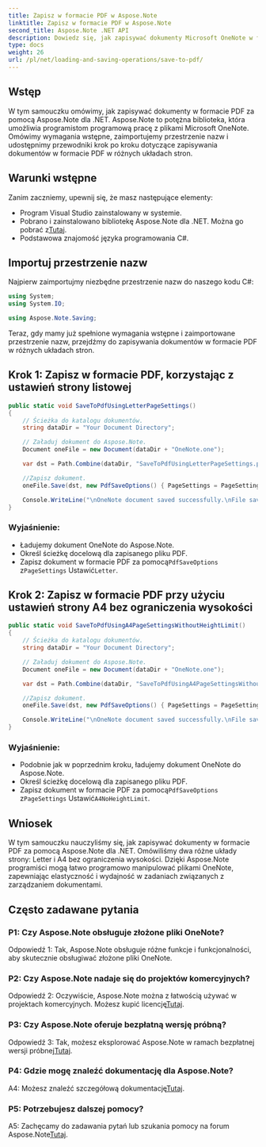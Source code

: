 ```yaml
---
title: Zapisz w formacie PDF w Aspose.Note
linktitle: Zapisz w formacie PDF w Aspose.Note
second_title: Aspose.Note .NET API
description: Dowiedz się, jak zapisywać dokumenty Microsoft OneNote w formacie PDF przy użyciu Aspose.Note dla .NET. Samouczek krok po kroku z przykładami kodu dla układów stron Letter i A4.
type: docs
weight: 26
url: /pl/net/loading-and-saving-operations/save-to-pdf/
---
```

## Wstęp

W tym samouczku omówimy, jak zapisywać dokumenty w formacie PDF za pomocą Aspose.Note dla .NET. Aspose.Note to potężna biblioteka, która umożliwia programistom programową pracę z plikami Microsoft OneNote. Omówimy wymagania wstępne, zaimportujemy przestrzenie nazw i udostępnimy przewodniki krok po kroku dotyczące zapisywania dokumentów w formacie PDF w różnych układach stron.

## Warunki wstępne

Zanim zaczniemy, upewnij się, że masz następujące elementy:

- Program Visual Studio zainstalowany w systemie.
-  Pobrano i zainstalowano bibliotekę Aspose.Note dla .NET. Można go pobrać z[Tutaj](https://releases.aspose.com/note/net/).
- Podstawowa znajomość języka programowania C#.

## Importuj przestrzenie nazw

Najpierw zaimportujmy niezbędne przestrzenie nazw do naszego kodu C#:

```csharp
using System;
using System.IO;

using Aspose.Note.Saving;
```

Teraz, gdy mamy już spełnione wymagania wstępne i zaimportowane przestrzenie nazw, przejdźmy do zapisywania dokumentów w formacie PDF w różnych układach stron.

## Krok 1: Zapisz w formacie PDF, korzystając z ustawień strony listowej


```csharp
public static void SaveToPdfUsingLetterPageSettings()
{
    // Ścieżka do katalogu dokumentów.
    string dataDir = "Your Document Directory";

    // Załaduj dokument do Aspose.Note.
    Document oneFile = new Document(dataDir + "OneNote.one");

    var dst = Path.Combine(dataDir, "SaveToPdfUsingLetterPageSettings.pdf");

    //Zapisz dokument.
    oneFile.Save(dst, new PdfSaveOptions() { PageSettings = PageSettings.Letter });

    Console.WriteLine("\nOneNote document saved successfully.\nFile saved at " + dst);
}
```

### Wyjaśnienie:

- Ładujemy dokument OneNote do Aspose.Note.
- Określ ścieżkę docelową dla zapisanego pliku PDF.
-  Zapisz dokument w formacie PDF za pomocą`PdfSaveOptions` z`PageSettings` Ustawić`Letter`.

## Krok 2: Zapisz w formacie PDF przy użyciu ustawień strony A4 bez ograniczenia wysokości

```csharp
public static void SaveToPdfUsingA4PageSettingsWithoutHeightLimit()
{
    // Ścieżka do katalogu dokumentów.
    string dataDir = "Your Document Directory";

    // Załaduj dokument do Aspose.Note.
    Document oneFile = new Document(dataDir + "OneNote.one");

    var dst = Path.Combine(dataDir, "SaveToPdfUsingA4PageSettingsWithoutHeightLimit.pdf");

    //Zapisz dokument.
    oneFile.Save(dst, new PdfSaveOptions() { PageSettings = PageSettings.A4NoHeightLimit });

    Console.WriteLine("\nOneNote document saved successfully.\nFile saved at " + dst);
}
```

### Wyjaśnienie:

- Podobnie jak w poprzednim kroku, ładujemy dokument OneNote do Aspose.Note.
- Określ ścieżkę docelową dla zapisanego pliku PDF.
-  Zapisz dokument w formacie PDF za pomocą`PdfSaveOptions` z`PageSettings` Ustawić`A4NoHeightLimit`.

## Wniosek

W tym samouczku nauczyliśmy się, jak zapisywać dokumenty w formacie PDF za pomocą Aspose.Note dla .NET. Omówiliśmy dwa różne układy strony: Letter i A4 bez ograniczenia wysokości. Dzięki Aspose.Note programiści mogą łatwo programowo manipulować plikami OneNote, zapewniając elastyczność i wydajność w zadaniach związanych z zarządzaniem dokumentami.

## Często zadawane pytania

### P1: Czy Aspose.Note obsługuje złożone pliki OneNote?

Odpowiedź 1: Tak, Aspose.Note obsługuje różne funkcje i funkcjonalności, aby skutecznie obsługiwać złożone pliki OneNote.

### P2: Czy Aspose.Note nadaje się do projektów komercyjnych?

 Odpowiedź 2: Oczywiście, Aspose.Note można z łatwością używać w projektach komercyjnych. Możesz kupić licencję[Tutaj](https://purchase.aspose.com/buy).

### P3: Czy Aspose.Note oferuje bezpłatną wersję próbną?

 Odpowiedź 3: Tak, możesz eksplorować Aspose.Note w ramach bezpłatnej wersji próbnej[Tutaj](https://releases.aspose.com/).

### P4: Gdzie mogę znaleźć dokumentację dla Aspose.Note?

 A4: Możesz znaleźć szczegółową dokumentację[Tutaj](https://reference.aspose.com/note/net/).

### P5: Potrzebujesz dalszej pomocy?

 A5: Zachęcamy do zadawania pytań lub szukania pomocy na forum Aspose.Note[Tutaj](https://forum.aspose.com/c/note/28).
